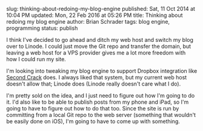 slug: thinking-about-redoing-my-blog-engine
published: Sat, 11 Oct 2014 at 10:04 PM
updated: Mon, 22 Feb 2016 at 05:26 PM
title: Thinking about redoing my blog engine
author: Brian Schrader
tags: blog engine, programming
status: publish

I think I've decided to go ahead and ditch my web host and switch my blog over to Linode. I could just move the Git repo and transfer the domain, but leaving a web host for a VPS provider gives me a lot more freedom with how I could run my site.

I'm looking into tweaking my blog engine to support Dropbox integration like [Second Crack][sc] does. I always liked that system, but my current web host doesn't allow that; Linode does (Linode really doesn't care what I do).

[sc]: https://github.com/marcoarment/secondcrack

I'm pretty sold on the idea, and I just need to figure out how I'm going to do it. I'd also like to be able to publish posts from my phone and iPad, so I'm going to have to figure out how to do that too. Since the site is run by committing from a local Git repo to the web server (something that wouldn't be easily done on iOS), I'm going to have to come up with something. 